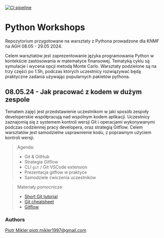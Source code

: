 [![CI pipeline](https://github.com/PiotMik/PythonWorkshops/actions/workflows/continuous_integration.yml/badge.svg?branch=develop)](https://github.com/PiotMik/PythonWorkshops/actions/workflows/continuous_integration.yml)

# Python Workshops
Repozytorium przygotowane na warsztaty z Pythona prowadzone dla KNMF na AGH 08.05 - 29.05 2024.

Celem warsztatów jest zaprezentowanie języka programowania Python w kontekście zastosowania w matematyce finansowej.
Tematyką cyklu są symulacje i wycena opcji metodą Monte Carlo. Warsztaty podzielone są na trzy części po 1.5h, podczas których uczestnicy rozwiązywać będą praktyczne zadania używając popularnych pakietów pythona.


## 08.05.24 - Jak pracować z kodem w dużym zespole
Tematem zajęć jest przedstawienie uczestnikom w jaki sposób zespoły developerskie współpracują nad wspólnym kodem aplikacji.
Uczestnicy zaznajomią się z systemem kontroli wersji Git i operacjami wykonywanymi podczas codziennej pracy developera, oraz strategią Gitflow.
Celem warsztatów jest samodzielne usprawnienie kodu, z poprawnym użyciem kontroli wersji. 
    
> Agenda:
> - Git & GitHub
> - Strategia Gitflow
> - CLI `git` / Git VSCode extension
> - Prezentacja gitflow w praktyce
> - Samodziele ćwiczenia uczestników

> Materiały pomocnicze:
> - [Short Git tutorial](https://www.freecodecamp.org/news/learn-the-basics-of-git-in-under-10-minutes-da548267cc91/)
> - [Git cheatsheet](https://training.github.com/downloads/pl/github-git-cheat-sheet/)
> - [Gitflow](https://www.atlassian.com/pl/git/tutorials/comparing-workflows/gitflow-workflow)

### Authors
[Piotr Mikler <piotr.mikler1997@gmail.com>](https://github.com/PiotMik)

